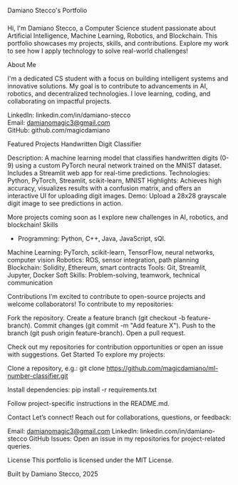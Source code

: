 Damiano Stecco's Portfolio
### #
Hi, I'm Damiano Stecco, a Computer Science student passionate about Artificial Intelligence, Machine Learning, Robotics, and Blockchain. This portfolio showcases my projects, skills, and contributions. Explore my work to see how I apply technology to solve real-world challenges!

About Me

I'm a dedicated CS student with a focus on building intelligent systems and innovative solutions. My goal is to contribute to advancements in AI, robotics, and decentralized technologies. I love learning, coding, and collaborating on impactful projects.

LinkedIn: linkedin.com/in/damiano-stecco\
Email: damianomagic3@gmail.com\
GitHub: github.com/magicdamiano

Featured Projects
Handwritten Digit Classifier

Description: A machine learning model that classifies handwritten digits (0-9) using a custom PyTorch neural network trained on the MNIST dataset. Includes a Streamlit web app for real-time predictions.
Technologies: Python, PyTorch, Streamlit, scikit-learn, MNIST
Highlights: Achieves high accuracy, visualizes results with a confusion matrix, and offers an interactive UI for uploading digit images.
Demo: Upload a 28x28 grayscale digit image to see predictions in action.

More projects coming soon as I explore new challenges in AI, robotics, and blockchain!
Skills
- Programming: Python, C++, Java, JavaScript, sQl.

Machine Learning: PyTorch, scikit-learn, TensorFlow, neural networks, computer vision
Robotics: ROS, sensor integration, path planning
Blockchain: Solidity, Ethereum, smart contracts
Tools: Git, Streamlit, Jupyter, Docker
Soft Skills: Problem-solving, teamwork, technical communication

Contributions
I’m excited to contribute to open-source projects and welcome collaborators! To contribute to my repositories:

Fork the repository.
Create a feature branch (git checkout -b feature-branch).
Commit changes (git commit -m "Add feature X").
Push to the branch (git push origin feature-branch).
Open a pull request.

Check out my repositories for contribution opportunities or open an issue with suggestions.
Get Started
To explore my projects:

Clone a repository, e.g.:
git clone https://github.com/magicdamiano/ml-number-classifier.git


Install dependencies:
pip install -r requirements.txt


Follow project-specific instructions in the README.md.


Contact
Let’s connect! Reach out for collaborations, questions, or feedback:

Email: damianomagic3@gmail.com
LinkedIn: linkedin.com/in/damiano-stecco
GitHub Issues: Open an issue in my repositories for project-related queries.

License
This portfolio is licensed under the MIT License.

Built by Damiano Stecco, 2025

